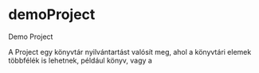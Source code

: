 # demoProject
Demo Project

A Project egy könyvtár nyilvántartást valósít meg, ahol a könyvtári elemek többfélék is lehetnek, például könyv, vagy a

